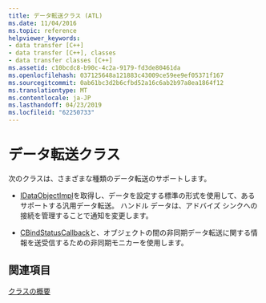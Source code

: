 ```yaml
---
title: データ転送クラス (ATL)
ms.date: 11/04/2016
ms.topic: reference
helpviewer_keywords:
- data transfer [C++]
- data transfer [C++], classes
- data transfer classes [C++]
ms.assetid: c10bcdc8-b90c-4c2a-9179-fd3de80461da
ms.openlocfilehash: 037125648a121883c43009ce59ee9ef05371f167
ms.sourcegitcommit: 0ab61bc3d2b6cfbd52a16c6ab2b97a8ea1864f12
ms.translationtype: MT
ms.contentlocale: ja-JP
ms.lasthandoff: 04/23/2019
ms.locfileid: "62250733"
---
```

# <a name="data-transfer-classes"></a>データ転送クラス

次のクラスは、さまざまな種類のデータ転送のサポートします。

- [IDataObjectImpl](../atl/reference/idataobjectimpl-class.md)を取得し、データを設定する標準の形式を使用して、あるサポートする汎用データ転送。 ハンドル データは、アドバイズ シンクへの接続を管理することで通知を変更します。

- [CBindStatusCallback](../atl/reference/cbindstatuscallback-class.md)と、オブジェクトの間の非同期データ転送に関する情報を送受信するための非同期モニカーを使用します。

## <a name="see-also"></a>関連項目

[クラスの概要](../atl/atl-class-overview.md)
